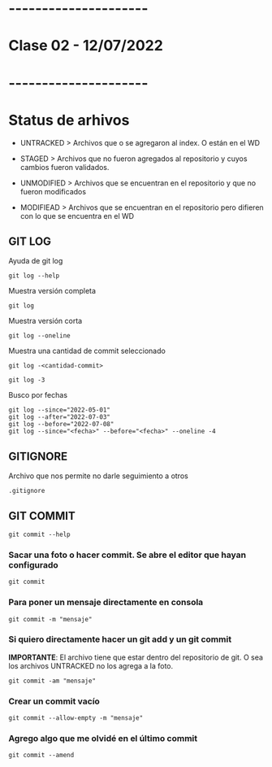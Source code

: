 # ---------------------
# Clase 02 - 12/07/2022
# ---------------------


# Status de arhivos

* UNTRACKED > Archivos que o se agregaron al index. O están en el WD

* STAGED > Archivos que  no fueron agregados al repositorio y cuyos cambios fueron validados.

* UNMODIFIED > Archivos que se encuentran en el repositorio y que no fueron modificados

* MODIFIEAD > Archivos que se encuentran en el repositorio pero difieren con lo que se encuentra en el WD


## GIT LOG

Ayuda de git log

    git log --help

Muestra versión completa

    git log

Muestra versión corta

    git log --oneline

Muestra una cantidad de commit seleccionado

    git log -<cantidad-commit>

    git log -3

Busco por fechas

    git log --since="2022-05-01"
    git log --after="2022-07-03"
    git log --before="2022-07-08"
    git log --since="<fecha>" --before="<fecha>" --oneline -4

## GITIGNORE

Archivo que nos permite no darle seguimiento a otros

    .gitignore

## GIT COMMIT

    git commit --help

### Sacar una foto o hacer commit. Se abre el editor que hayan configurado

    git commit

### Para poner un mensaje directamente en consola

    git commit -m "mensaje"

### Si quiero directamente hacer un git add y un git commit 

**IMPORTANTE**: El archivo tiene que estar dentro del repositorio de git. O sea los archivos UNTRACKED no los agrega a la foto.

    git commit -am "mensaje"

### Crear un commit vacío

    git commit --allow-empty -m "mensaje"

### Agrego algo que me olvidé en el último commit

    git commit --amend